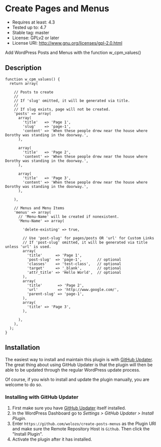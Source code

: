 # Create Pages and Menus

* Requires at least:  4.3
* Tested up to:       4.7
* Stable tag:         master
* License:            GPLv2 or later
* License URI:        http://www.gnu.org/licenses/gpl-2.0.html

Add WordPress Posts and Menus with the function w_cpm_values()

## Description

```
function w_cpm_values() {  
  return array(

    // Posts to create
    //
    // If 'slug' omitted, it will be generated via title.
    //
    // If slug exists, page will not be created.
    'posts' => array(
      array(
        'title'   => 'Page 1',
        'slug'    => 'page-1',
        'content' => 'When these people drew near the house where Dorothy was standing in the doorway.',
      ),

      array(
        'title'   => 'Page 2',
        'content' => 'When these people drew near the house where Dorothy was standing in the doorway.',
      ),

      array(
        'title'   => 'Page 3',
        'content' => 'When these people drew near the house where Dorothy was standing in the doorway.',
      ),

    ),

    // Menus and Menu Items
    'menus' => array(
      // 'Menu-Name' will be created if nonexistent.
      'Menu-Name' => array(
      
        'delete-existing' => true,
        
        // Use 'post-slug' for pages/posts OR 'url' for Custom Links
        // If 'post-slug' omitted, it will be generated via title unless 'url' is used.
        array(
          'title'      => 'Page 1',
          'post-slug'  => 'page-1',       // optional
          'classes'    => 'test-class',   // optional
          'target'     => '_blank',       // optional
          'attr_title' => 'Hello World',  // optional
        ),
        array(
          'title'       => 'Page 2',
          'url'         => 'http://www.google.com/',
          'parent-slug' => 'page-1',
        ),
        array(
          'title' => 'Page 3',
        ),

      ),
    ),
  );
}
```

## Installation

The easiest way to install and maintain this plugin is with [GitHub Updater](https://github.com/afragen/github-updater). The great thing about using GitHub Updater is that the plugin will then be able to be updated through the regular WordPress update process.

Of course, if you wish to install and update the plugin manually, you are welcome to do so.

### Installing with GitHub Updater
1. First make sure you have [GitHub Updater](https://github.com/afragen/github-updater/wiki/Installation) itself installed.
2. In the WordPress Dashboard go to *Settings > GitHub Updater > Install Plugin*.
3. Enter `https://github.com/wolozo/create-posts-menus` as the Plugin URI and make sure the Remote Repository Host is `Github`. Then click the "Install Plugin".
4. Activate the plugin after it has installed.

